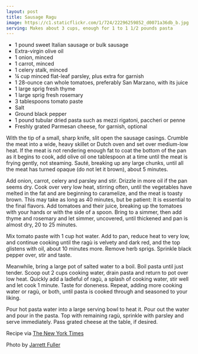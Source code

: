 ```yaml
---
layout: post
title: Sausage Ragu
image: https://c1.staticflickr.com/1/724/22296259852_d0071a36db_b.jpg
serving: Makes about 3 cups, enough for 1 to 1 1/2 pounds pasta
---
```


* 1 pound sweet Italian sausage or bulk sausage
*  Extra-virgin olive oil
* 1 onion, minced
* 1 carrot, minced
* 1 celery stalk, minced
* ¼ cup minced flat-leaf parsley, plus extra for garnish
* 1 28-ounce can whole tomatoes, preferably San Marzano, with its juice
* 1 large sprig fresh thyme
* 1 large sprig fresh rosemary
* 3 tablespoons tomato paste
* Salt
* Ground black pepper
* 1 pound tubular dried pasta such as mezzi rigatoni, paccheri or penne
* Freshly grated Parmesan cheese, for garnish, optional

With the tip of a small, sharp knife, slit open the sausage casings. Crumble the meat into a wide, heavy skillet or Dutch oven and set over medium-low heat. If the meat is not rendering enough fat to coat the bottom of the pan as it begins to cook, add olive oil one tablespoon at a time until the meat is frying gently, not steaming. Sauté, breaking up any large chunks, until all the meat has turned opaque (do not let it brown), about 5 minutes.

Add onion, carrot, celery and parsley and stir. Drizzle in more oil if the pan seems dry. Cook over very low heat, stirring often, until the vegetables have melted in the fat and are beginning to caramelize, and the meat is toasty brown. This may take as long as 40 minutes, but be patient: It is essential to the final flavors.
Add tomatoes and their juice, breaking up the tomatoes with your hands or with the side of a spoon. Bring to a simmer, then add thyme and rosemary and let simmer, uncovered, until thickened and pan is almost dry, 20 to 25 minutes.

Mix tomato paste with 1 cup hot water. Add to pan, reduce heat to very low, and continue cooking until the ragù is velvety and dark red, and the top glistens with oil, about 10 minutes more. Remove herb sprigs. Sprinkle black pepper over, stir and taste.

Meanwhile, bring a large pot of salted water to a boil. Boil pasta until just tender. Scoop out 2 cups cooking water, drain pasta and return to pot over low heat. Quickly add a ladleful of ragù, a splash of cooking water, stir well and let cook 1 minute. Taste for doneness. Repeat, adding more cooking water or ragù, or both, until pasta is cooked through and seasoned to your liking.

Pour hot pasta water into a large serving bowl to heat it. Pour out the water and pour in the pasta. Top with remaining ragù, sprinkle with parsley and serve immediately. Pass grated cheese at the table, if desired.

Recipe via [The New York Times](http://cooking.nytimes.com/recipes/1017729-sausage-ragu)

Photo by [Jarrett Fuller]()
